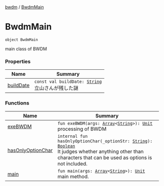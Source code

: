 [bwdm](../index.md) / [BwdmMain](./index.md)

# BwdmMain

`object BwdmMain`

main class of BWDM

### Properties

| Name | Summary |
|---|---|
| [buildDate](build-date.md) | `const val buildDate: `[`String`](https://kotlinlang.org/api/latest/jvm/stdlib/kotlin/-string/index.html)<br>立山さんが残した謎 |

### Functions

| Name | Summary |
|---|---|
| [exeBWDM](exe-b-w-d-m.md) | `fun exeBWDM(args: `[`Array`](https://kotlinlang.org/api/latest/jvm/stdlib/kotlin/-array/index.html)`<`[`String`](https://kotlinlang.org/api/latest/jvm/stdlib/kotlin/-string/index.html)`>): `[`Unit`](https://kotlinlang.org/api/latest/jvm/stdlib/kotlin/-unit/index.html)<br>processing of BWDM |
| [hasOnlyOptionChar](has-only-option-char.md) | `internal fun hasOnlyOptionChar(_optionStr: `[`String`](https://kotlinlang.org/api/latest/jvm/stdlib/kotlin/-string/index.html)`): `[`Boolean`](https://kotlinlang.org/api/latest/jvm/stdlib/kotlin/-boolean/index.html)<br>It judges whether anything other than characters that can be used as options is not included. |
| [main](main.md) | `fun main(args: `[`Array`](https://kotlinlang.org/api/latest/jvm/stdlib/kotlin/-array/index.html)`<`[`String`](https://kotlinlang.org/api/latest/jvm/stdlib/kotlin/-string/index.html)`>): `[`Unit`](https://kotlinlang.org/api/latest/jvm/stdlib/kotlin/-unit/index.html)<br>main method. |
